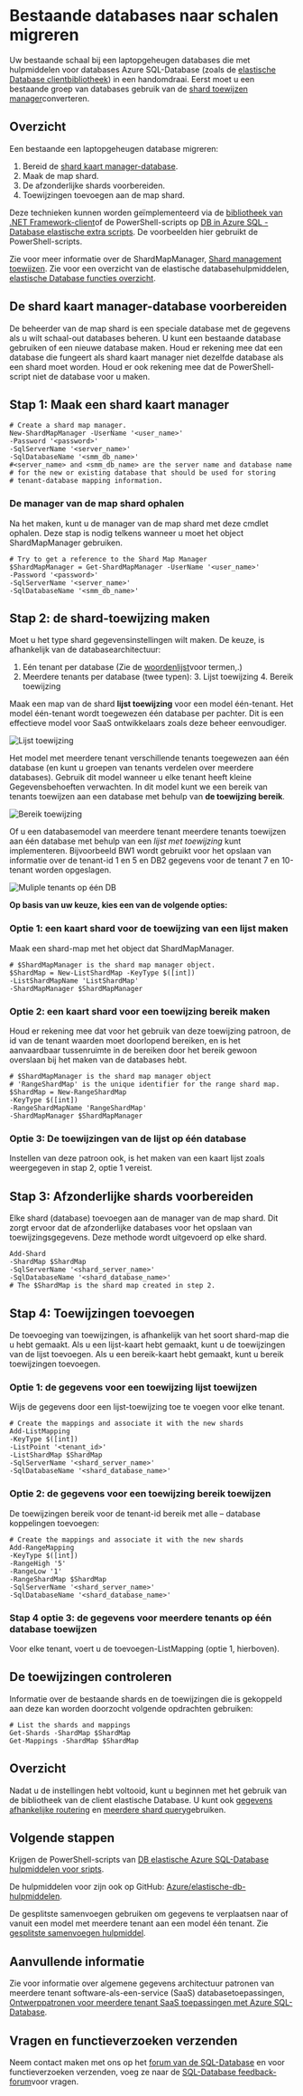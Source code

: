 <properties
   pageTitle="Migreren van bestaande databases naar schalen | Microsoft Azure"
   description="Een laptopgeheugen databases als u wilt gebruiken elastische Databasehulpmiddelen door te maken van een shard kaart manager converteren"
   services="sql-database"
   documentationCenter=""
   authors="ddove"
   manager="jhubbard"
   editor=""/>

<tags
   ms.service="sql-database"
   ms.devlang="NA"
   ms.topic="article"
   ms.tgt_pltfrm="NA"
   ms.workload="data-management"
   ms.date="10/24/2016"
   ms.author="ddove"/>

# <a name="migrate-existing-databases-to-scale-out"></a>Bestaande databases naar schalen migreren

Uw bestaande schaal bij een laptopgeheugen databases die met hulpmiddelen voor databases Azure SQL-Database (zoals de [elastische Database clientbibliotheek](sql-database-elastic-database-client-library.md)) in een handomdraai. Eerst moet u een bestaande groep van databases gebruik van de [shard toewijzen manager](sql-database-elastic-scale-shard-map-management.md)converteren. 

## <a name="overview"></a>Overzicht
Een bestaande een laptopgeheugen database migreren: 

1. Bereid de [shard kaart manager-database](sql-database-elastic-scale-shard-map-management.md).
2. Maak de map shard.
3. De afzonderlijke shards voorbereiden.  
2. Toewijzingen toevoegen aan de map shard.

Deze technieken kunnen worden geïmplementeerd via de [bibliotheek van .NET Framework-client](http://www.nuget.org/packages/Microsoft.Azure.SqlDatabase.ElasticScale.Client/)of de PowerShell-scripts op [DB in Azure SQL - Database elastische extra scripts](https://gallery.technet.microsoft.com/scriptcenter/Azure-SQL-DB-Elastic-731883db). De voorbeelden hier gebruikt de PowerShell-scripts.

Zie voor meer informatie over de ShardMapManager, [Shard management toewijzen](sql-database-elastic-scale-shard-map-management.md). Zie voor een overzicht van de elastische databasehulpmiddelen, [elastische Database functies overzicht](sql-database-elastic-scale-introduction.md).

## <a name="prepare-the-shard-map-manager-database"></a>De shard kaart manager-database voorbereiden

De beheerder van de map shard is een speciale database met de gegevens als u wilt schaal-out databases beheren. U kunt een bestaande database gebruiken of een nieuwe database maken. Houd er rekening mee dat een database die fungeert als shard kaart manager niet dezelfde database als een shard moet worden. Houd er ook rekening mee dat de PowerShell-script niet de database voor u maken. 

## <a name="step-1-create-a-shard-map-manager"></a>Stap 1: Maak een shard kaart manager

    # Create a shard map manager. 
    New-ShardMapManager -UserName '<user_name>' 
    -Password '<password>' 
    -SqlServerName '<server_name>' 
    -SqlDatabaseName '<smm_db_name>' 
    #<server_name> and <smm_db_name> are the server name and database name 
    # for the new or existing database that should be used for storing 
    # tenant-database mapping information.

### <a name="to-retrieve-the-shard-map-manager"></a>De manager van de map shard ophalen

Na het maken, kunt u de manager van de map shard met deze cmdlet ophalen. Deze stap is nodig telkens wanneer u moet het object ShardMapManager gebruiken.

    # Try to get a reference to the Shard Map Manager  
    $ShardMapManager = Get-ShardMapManager -UserName '<user_name>' 
    -Password '<password>' 
    -SqlServerName '<server_name>' 
    -SqlDatabaseName '<smm_db_name>' 

  
## <a name="step-2-create-the-shard-map"></a>Stap 2: de shard-toewijzing maken

Moet u het type shard gegevensinstellingen wilt maken. De keuze, is afhankelijk van de databasearchitectuur: 

1. Eén tenant per database (Zie de [woordenlijst](sql-database-elastic-scale-glossary.md)voor termen,.) 
2. Meerdere tenants per database (twee typen):
    3. Lijst toewijzing
    4. Bereik toewijzing
 

Maak een map van de shard **lijst toewijzing** voor een model één-tenant. Het model één-tenant wordt toegewezen één database per pachter. Dit is een effectieve model voor SaaS ontwikkelaars zoals deze beheer eenvoudiger.

![Lijst toewijzing][1]

Het model met meerdere tenant verschillende tenants toegewezen aan één database (en kunt u groepen van tenants verdelen over meerdere databases). Gebruik dit model wanneer u elke tenant heeft kleine Gegevensbehoeften verwachten. In dit model kunt we een bereik van tenants toewijzen aan een database met behulp van **de toewijzing bereik**. 
 

![Bereik toewijzing][2]

Of u een databasemodel van meerdere tenant meerdere tenants toewijzen aan één database met behulp van een *lijst met toewijzing* kunt implementeren. Bijvoorbeeld BW1 wordt gebruikt voor het opslaan van informatie over de tenant-id 1 en 5 en DB2 gegevens voor de tenant 7 en 10-tenant worden opgeslagen. 

![Muliple tenants op één DB][3] 

**Op basis van uw keuze, kies een van de volgende opties:**

### <a name="option-1-create-a-shard-map-for-a-list-mapping"></a>Optie 1: een kaart shard voor de toewijzing van een lijst maken
Maak een shard-map met het object dat ShardMapManager. 

    # $ShardMapManager is the shard map manager object. 
    $ShardMap = New-ListShardMap -KeyType $([int]) 
    -ListShardMapName 'ListShardMap' 
    -ShardMapManager $ShardMapManager 
 
 
### <a name="option-2-create-a-shard-map-for-a-range-mapping"></a>Optie 2: een kaart shard voor een toewijzing bereik maken

Houd er rekening mee dat voor het gebruik van deze toewijzing patroon, de id van de tenant waarden moet doorlopend bereiken, en is het aanvaardbaar tussenruimte in de bereiken door het bereik gewoon overslaan bij het maken van de databases hebt.

    # $ShardMapManager is the shard map manager object 
    # 'RangeShardMap' is the unique identifier for the range shard map.  
    $ShardMap = New-RangeShardMap 
    -KeyType $([int]) 
    -RangeShardMapName 'RangeShardMap' 
    -ShardMapManager $ShardMapManager 

### <a name="option-3-list-mappings-on-a-single-database"></a>Optie 3: De toewijzingen van de lijst op één database
Instellen van deze patroon ook, is het maken van een kaart lijst zoals weergegeven in stap 2, optie 1 vereist.

## <a name="step-3-prepare-individual-shards"></a>Stap 3: Afzonderlijke shards voorbereiden

Elke shard (database) toevoegen aan de manager van de map shard. Dit zorgt ervoor dat de afzonderlijke databases voor het opslaan van toewijzingsgegevens. Deze methode wordt uitgevoerd op elke shard.
     
    Add-Shard 
    -ShardMap $ShardMap 
    -SqlServerName '<shard_server_name>' 
    -SqlDatabaseName '<shard_database_name>'
    # The $ShardMap is the shard map created in step 2.
 

## <a name="step-4-add-mappings"></a>Stap 4: Toewijzingen toevoegen

De toevoeging van toewijzingen, is afhankelijk van het soort shard-map die u hebt gemaakt. Als u een lijst-kaart hebt gemaakt, kunt u de toewijzingen van de lijst toevoegen. Als u een bereik-kaart hebt gemaakt, kunt u bereik toewijzingen toevoegen.

### <a name="option-1-map-the-data-for-a-list-mapping"></a>Optie 1: de gegevens voor een toewijzing lijst toewijzen

Wijs de gegevens door een lijst-toewijzing toe te voegen voor elke tenant.  

    # Create the mappings and associate it with the new shards 
    Add-ListMapping 
    -KeyType $([int]) 
    -ListPoint '<tenant_id>' 
    -ListShardMap $ShardMap 
    -SqlServerName '<shard_server_name>' 
    -SqlDatabaseName '<shard_database_name>' 

### <a name="option-2-map-the-data-for-a-range-mapping"></a>Optie 2: de gegevens voor een toewijzing bereik toewijzen

De toewijzingen bereik voor de tenant-id bereik met alle – database koppelingen toevoegen:

    # Create the mappings and associate it with the new shards 
    Add-RangeMapping 
    -KeyType $([int]) 
    -RangeHigh '5' 
    -RangeLow '1' 
    -RangeShardMap $ShardMap 
    -SqlServerName '<shard_server_name>' 
    -SqlDatabaseName '<shard_database_name>' 


### <a name="step-4-option-3-map-the-data-for-multiple-tenants-on-a-single-database"></a>Stap 4 optie 3: de gegevens voor meerdere tenants op één database toewijzen

Voor elke tenant, voert u de toevoegen-ListMapping (optie 1, hierboven). 


## <a name="checking-the-mappings"></a>De toewijzingen controleren

Informatie over de bestaande shards en de toewijzingen die is gekoppeld aan deze kan worden doorzocht volgende opdrachten gebruiken:  

    # List the shards and mappings 
    Get-Shards -ShardMap $ShardMap 
    Get-Mappings -ShardMap $ShardMap 

## <a name="summary"></a>Overzicht

Nadat u de instellingen hebt voltooid, kunt u beginnen met het gebruik van de bibliotheek van de client elastische Database. U kunt ook [gegevens afhankelijke routering](sql-database-elastic-scale-data-dependent-routing.md) en [meerdere shard query](sql-database-elastic-scale-multishard-querying.md)gebruiken.

## <a name="next-steps"></a>Volgende stappen


Krijgen de PowerShell-scripts van [DB elastische Azure SQL-Database hulpmiddelen voor sripts](https://gallery.technet.microsoft.com/scriptcenter/Azure-SQL-DB-Elastic-731883db).

De hulpmiddelen voor zijn ook op GitHub: [Azure/elastische-db-hulpmiddelen](https://github.com/Azure/elastic-db-tools).

De gesplitste samenvoegen gebruiken om gegevens te verplaatsen naar of vanuit een model met meerdere tenant aan een model één tenant. Zie [gesplitste samenvoegen hulpmiddel](sql-database-elastic-scale-get-started.md).

## <a name="additional-resources"></a>Aanvullende informatie

Zie voor informatie over algemene gegevens architectuur patronen van meerdere tenant software-als-een-service (SaaS) databasetoepassingen, [Ontwerppatronen voor meerdere tenant SaaS toepassingen met Azure SQL-Database](sql-database-design-patterns-multi-tenancy-saas-applications.md).

## <a name="questions-and-feature-requests"></a>Vragen en functieverzoeken verzenden

Neem contact maken met ons op het [forum van de SQL-Database](http://social.msdn.microsoft.com/forums/azure/home?forum=ssdsgetstarted) en voor functieverzoeken verzenden, voeg ze naar de [SQL-Database feedback-forum](https://feedback.azure.com/forums/217321-sql-database/)voor vragen.

<!--Image references-->
[1]: ./media/sql-database-elastic-convert-to-use-elastic-tools/listmapping.png
[2]: ./media/sql-database-elastic-convert-to-use-elastic-tools/rangemapping.png
[3]: ./media/sql-database-elastic-convert-to-use-elastic-tools/multipleonsingledb.png
 
